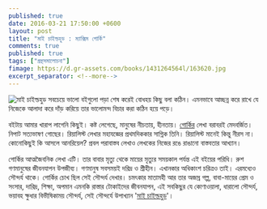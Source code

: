 ```yaml
---
published: true
date: 2016-03-21 17:50:00 +0600
layout: post
title: "মাই চাইল্ডহুড : ম্যাক্সিম গোর্কি"
comments: true
published: true
tags: ["গ্রন্থসমালোচনা"]
fimage: https://d.gr-assets.com/books/1431264564l/163620.jpg
excerpt_separator: <!--more-->
---
```

![মাই চাইল্ডহুড]({{page.fimage}}) সবচেয়ে ভালো বইগুলো পড়া শেষ করেই বোধহয় কিছু বলা কঠিন। এমনভাবে আচ্ছন্ন করে রাখে যে নিজেকে আলাদা করে দাঁড় করিয়ে তার ভালোমন্দ বিচার করা কঠিন হয়ে পড়ে।

বইটায় আমার খারাপ লাগেনি কিছুই। কষ্ট লেগেছে, মানুষের নীচতায়, হীনতায়। [গোর্কির](https://en.wikipedia.org/wiki/Maxim_Gorky) লেখা বরাবরই মেদবর্জিত। নিপাট সত্যভাষণ গোছের। রিয়ালিস্ট লেখার মহাযজ্ঞের প্রথমদিককার সাগ্নিক তিনি। রিয়ালিস্ট মানেই কিন্তু নীরস না। কোনোকিছুই কি আসলে আনরিয়েল? প্রবল পরাবাস্তব লেখাও লেখকের নিজের রঙে রাঙানো বাস্তবতার আখ্যান।
<!--more-->

গোর্কির আত্মজৈবনিক লেখা এটি। তার বাবার মৃত্যু থেকে মায়ের মৃত্যুর সময়কাল পর্যন্ত এই বইয়ের পরিধি। রুশ গণমানুষের জীবনযাপন উপজীব্য। গণমানুষ সবসময়ই দরিদ্র ও শ্রীহীন। এখানকার অধিকাংশ চরিত্রও তাই। এরমধ্যেও সৌন্দর্য থাকে। গোর্কির চোখ ছিল সেই সৌন্দর্য দেখার। চমৎকার মাতামহী আর তার অজস্র গল্প, বাবা-মায়ের প্রেম ও সংসার, দারিদ্র, শিক্ষা, অপমান এমনকি রাস্তার টোকাইদের জীবনযাপন, এই সবকিছুর যে কোণাওয়ালা, ধারালো সৌন্দর্য, ভয়াবহ ক্ষুধার বিভীষিকাময় সৌন্দর্য, সেই সৌন্দর্যে উপাখ্যান '[মাই চাইল্ডহুড](https://www.goodreads.com/book/show/163620.My_Childhood)'।
